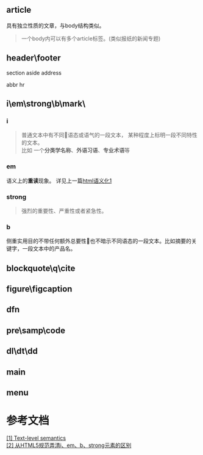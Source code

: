 ## article
具有独立性质的文章，与body结构类似。
> 一个body内可以有多个article标签。(类似报纸的新闻专题)
## header\footer
   
section
aside
address

abbr
hr




##  i\em\strong\b\mark\
### i 
> 普通文本中有不同语态或语气的一段文本， 某种程度上标明一段不同特性的文本。     
比如 一个**分类学名称**、**外语习语**、**专业术语**等

### em    
语义上的**重读**现象。 详见上一篇[html语义化1](./html语义化(1).md)        

### strong
> 强烈的重要性、严重性或者紧急性。

### b   
侧重实用目的不带任何额外总要性也不暗示不同语态的一段文本。比如摘要的关键字，一段文本中的产品名。

## blockquote\q\cite    

## figure\figcaption

## dfn   

## pre\samp\code

## dl\dt\dd

## main

## menu  




# 参考文档
[[1] Text-level semantics](https://w3c.github.io/html/textlevel-semantics.html#the-em-element)    
[[2] 从HTML5规范弄清i、em、b、strong元素的区别](http://www.cnblogs.com/charles-dxb/p/6476196.html)


